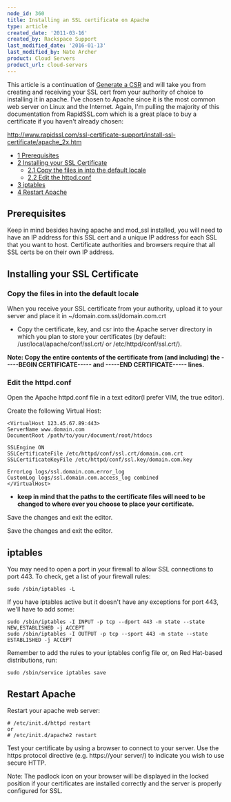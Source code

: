 ```yaml
---
node_id: 360
title: Installing an SSL certificate on Apache
type: article
created_date: '2011-03-16'
created_by: Rackspace Support
last_modified_date: '2016-01-13'
last_modified_by: Nate Archer
product: Cloud Servers
product_url: cloud-servers
---
```


This article is a continuation of [Generate a
CSR](/how-to/generate-a-csr-with-openssl "Generate a CSR") and
will take you from creating and receiving your SSL cert from your
authority of choice to installing it in apache. I've chosen to Apache
since it is the most common web server on Linux and the Internet. Again,
I'm pulling the majority of this documentation from RapidSSL.com which
is a great place to buy a certificate if you haven't already chosen:

<http://www.rapidssl.com/ssl-certificate-support/install-ssl-certificate/apache_2x.htm>

-   [<span class="tocnumber">1</span> <span
    class="toctext">Prerequisites</span>](#Prerequisites)
-   [<span class="tocnumber">2</span> <span class="toctext">Installing
    your SSL Certificate</span>](#Installing_your_SSL_Certificate)
    -   [<span class="tocnumber">2.1</span> <span class="toctext">Copy
        the files in into the default
        locale</span>](#Copy_the_files_in_into_the_default_locale)
    -   [<span class="tocnumber">2.2</span> <span class="toctext">Edit
        the httpd.conf</span>](#Edit_the_httpd.conf)
-   [<span class="tocnumber">3</span> <span
    class="toctext">iptables</span>](#iptables)
-   [<span class="tocnumber">4</span> <span class="toctext">Restart
    Apache</span>](#Restart_Apache)



<span class="mw-headline">Prerequisites</span>
----------------------------------------------

Keep in mind besides having apache and mod\_ssl installed, you will need
to have an IP address for this SSL cert and a unique IP address for each
SSL that you want to host. Certificate authorities and browsers require
that all SSL certs be on their own IP address.



<span class="mw-headline">Installing your SSL Certificate</span>
----------------------------------------------------------------



### <span class="mw-headline">Copy the files in into the default locale</span>

When you receive your SSL certificate from your authority, upload it to
your server and place it in \~/domain.com.ssl/domain.com.crt

-   Copy the certificate, key, and csr into the Apache server directory
    in which you plan to store your certificates (by default:
    /usr/local/apache/conf/ssl.crt/ or /etc/httpd/conf/ssl.crt/).

**Note: Copy the entire contents of the certificate from (and including)
the -----BEGIN CERTIFICATE----- and -----END CERTIFICATE----- lines.**



### <span class="mw-headline">Edit the httpd.conf</span>

Open the Apache httpd.conf file in a text editor(I prefer VIM, the true
editor).

Create the following Virtual Host:

    <VirtualHost 123.45.67.89:443>
    ServerName www.domain.com
    DocumentRoot /path/to/your/document/root/htdocs

    SSLEngine ON
    SSLCertificateFile /etc/httpd/conf/ssl.crt/domain.com.crt
    SSLCertificateKeyFile /etc/httpd/conf/ssl.key/domain.com.key

    ErrorLog logs/ssl.domain.com.error_log
    CustomLog logs/ssl.domain.com.access_log combined
    </VirtualHost>

-   **keep in mind that the paths to the certificate files will need to
    be changed to where ever you choose to place your certificate.**

Save the changes and exit the editor.

Save the changes and exit the editor.



<span class="mw-headline">iptables</span>
-----------------------------------------

You may need to open a port in your firewall to allow SSL connections to
port 443.  To check, get a list of your firewall rules:

    sudo /sbin/iptables -L

If you have iptables active but it doesn't have any exceptions for port
443, we'll have to add some:

    sudo /sbin/iptables -I INPUT -p tcp --dport 443 -m state --state NEW,ESTABLISHED -j ACCEPT
    sudo /sbin/iptables -I OUTPUT -p tcp --sport 443 -m state --state ESTABLISHED -j ACCEPT

Remember to add the rules to your iptables config file or, on Red
Hat-based distributions, run:

    sudo /sbin/service iptables save



<span class="mw-headline">Restart Apache</span>
-----------------------------------------------

Restart your apache web server:

    # /etc/init.d/httpd restart
    or
    # /etc/init.d/apache2 restart

Test your certificate by using a browser to connect to your server. Use
the https protocol directive (e.g. https://your server/) to indicate you
wish to use secure HTTP.

Note: The padlock icon on your browser will be displayed in the locked
position if your certificates are installed correctly and the server is
properly configured for SSL.

